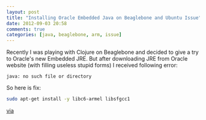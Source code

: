 ```yaml
---
layout: post
title: "Installing Oracle Embedded Java on Beaglebone and Ubuntu Issue"
date: 2012-09-03 20:58
comments: true
categories: [java, beaglebone, arm, issue]
---
```

Recently I was playing with Clojure on Beaglebone and decided to give a try to Oracle's new Embedded JRE.
But after downloading JRE from Oracle website (with filling useless stupid forms) I received following error:
```text
java: no such file or directory
```
So here is fix:
```sh
sudo apt-get install -y libc6-armel libsfgcc1
```
[via](https://groups.google.com/forum/?fromgroups=#!topic/pandaboard/bb53tEV5GKA)
